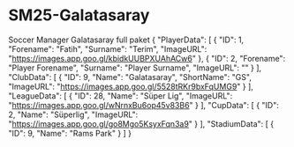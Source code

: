 # SM25-Galatasaray
Soccer Manager Galatasaray full paket
{
	"PlayerData": [
		{
			"ID": 1,
			"Forename": "Fatih",
			"Surname": "Terim",
			"ImageURL": "<https://images.app.goo.gl/kbidkUUBPXUAhACw6>"
		},
		{
			"ID": 2,
			"Forename": "Player Forename",
			"Surname": "Player Surname",
			"ImageURL": "<insert imageurl>"
		}
	],
	"ClubData": [
		{
			"ID": 9,
			"Name": "Galatasaray",
			"ShortName": "GS",
			"ImageURL": "<https://images.app.goo.gl/5528tRKr9bxFqUMG9>"
		}
	],
	"LeagueData": [
		{
			"ID": 28,
			"Name": "Süper Lig",
			"ImageURL": "<https://images.app.goo.gl/wNrnxBu6op45v83B6>"
		}
	],
	"CupData": [
		{
			"ID": 2,
			"Name": "Süperlig",
			"ImageURL": "<https://images.app.goo.gl/go8Mgo5KsyxFqn3a9>"
		}
	],
	"StadiumData": [
		{
			"ID": 9,
			"Name": "Rams Park"
		}
	]
}
